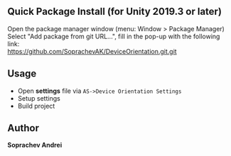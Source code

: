## Quick Package Install (for Unity 2019.3 or later)

Open the package manager window (menu: Window > Package Manager)<br/>
Select "Add package from git URL...", fill in the pop-up with the following link:<br/>
https://github.com/SoprachevAK/DeviceOrientation.git.git

<!-- DOC-START -->
<!-- 
Changes between 'DOC START' and 'DOC END' will not be lost on package update 
-->

## Usage

* Open **settings** file via `AS->Device Orientation Settings`
* Setup settings
* Build project

<!-- DOC-END -->

## Author

**Soprachev Andrei**

